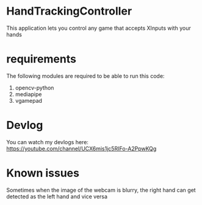 # HandTrackingController
This application lets you control any game that accepts XInputs with your hands

# requirements

The following modules are required to be able to run this code:

1. opencv-python
2. mediapipe
3. vgamepad

# Devlog
You can watch my devlogs here:
https://youtube.com/channel/UCX6mis1jc5RIFo-A2PpwKQg

# Known issues
Sometimes when the image of the webcam is blurry,
the right hand can get detected as the left hand and vice versa
